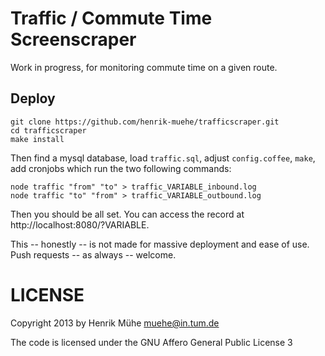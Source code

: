 Traffic / Commute Time Screenscraper
====================================================

Work in progress, for monitoring commute time on a given route.

Deploy
------

	git clone https://github.com/henrik-muehe/trafficscraper.git
	cd trafficscraper
	make install

Then find a mysql database, load `traffic.sql`, adjust `config.coffee`, `make`, add cronjobs
which run the two following commands:

	node traffic "from" "to" > traffic_VARIABLE_inbound.log
	node traffic "to" "from" > traffic_VARIABLE_outbound.log

Then you should be all set. You can access the record at http://localhost:8080/?VARIABLE.

This -- honestly -- is not made for massive deployment and ease of use. Push
requests -- as always -- welcome.


LICENSE
=======

Copyright 2013 by Henrik Mühe <muehe@in.tum.de>

The code is licensed under the GNU Affero General Public License 3
